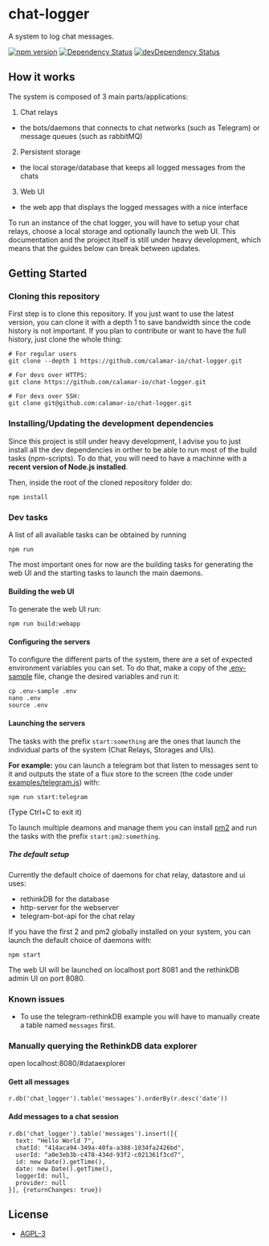 # chat-logger
A system to log chat messages.

[![npm version](https://badge.fury.io/js/chat-logger.svg)](https://badge.fury.io/js/chat-logger)
[![Dependency Status](https://david-dm.org/calamar-io/chat-logger.svg)](https://david-dm.org/calamar-io/chat-logger)
[![devDependency Status](https://david-dm.org/calamar-io/chat-logger/dev-status.svg)](https://david-dm.org/calamar-io/chat-logger#info=devDependencies)


## How it works

The system is composed of 3 main parts/applications:

1. Chat relays
  - the bots/daemons that connects to chat networks (such as Telegram) or
  message queues (such as rabbitMQ)
2. Persistent storage
  - the local storage/database that keeps all logged messages from the chats
3. Web UI
  - the web app that displays the logged messages with a nice interface

To run an instance of the chat logger, you will have to setup your chat relays,
choose a local storage and optionally launch the web UI. This documentation
and the project itself is still under heavy development, which means that the
guides below can break between updates.

## Getting Started

### Cloning this repository
First step is to clone this repository. If you just want to use the latest
version, you can clone it with a depth 1 to save bandwidth since the code
history is not important. If you plan to contribute or want to have the full
history, just clone the whole thing:

```shell
# For regular users
git clone --depth 1 https://github.com/calamar-io/chat-logger.git

# For devs over HTTPS:
git clone https://github.com/calamar-io/chat-logger.git

# For devs over SSH:
git clone git@github.com:calamar-io/chat-logger.git
```

### Installing/Updating the development dependencies

Since this project is still under heavy development, I advise you to just
install all the dev dependencies in orther to be able to run most of the build
tasks (npm-scripts). To do that, you will need to have a machinne with a
**recent version of Node.js installed**.

Then, inside the root of the cloned repository folder do:
```shell
npm install
```

### Dev tasks

A list of all available tasks can be obtained by running
```shell
npm run
```

The most important ones for now are the building tasks for generating the web UI
and the starting tasks to launch the main daemons.

#### Building the web UI

To generate the web UI run:
```shell
npm run build:webapp
```

#### Configuring the servers

To configure the different parts of the system, there are a set of expected
environment variables you can set. To do that, make a copy of the [.env-sample][envsample]
file, change the desired variables and run it:

```shell
cp .env-sample .env
nano .env
source .env
```

#### Launching the servers

The tasks with the prefix ```start:something``` are the ones that launch
the individual parts of the system (Chat Relays, Storages and UIs).

**For example:** you
can launch a telegram bot that listen to messages sent to it and outputs the
state of a flux store to the screen (the code under [examples/telegram.js][telegram-example])
with:

```shell
npm run start:telegram
```

(Type Ctrl+C to exit it)

To launch multiple deamons and manage them you can install [pm2][pm2]
and run the tasks with the prefix ```start:pm2:something```.

##### The default setup

Currently the default choice of daemons for chat relay, datastore and ui uses:

- rethinkDB for the database
- http-server for the webserver
- telegram-bot-api for the chat relay

If you have the first 2 and pm2 globally installed on your system, you can launch
the default choice of daemons with:

```shell
npm start
```

The web UI will be launched on localhost port 8081 and the rethinkDB admin UI on
port 8080.

### Known issues
- To use the telegram-rethinkDB example you will have to manually create a table named ```messages``` first.

### Manually querying the RethinkDB data explorer

open localhost:8080/#dataexplorer

#### Gett all messages

```
r.db('chat_logger').table('messages').orderBy(r.desc('date'))
```

#### Add messages to a chat session

```
r.db('chat_logger').table('messages').insert([{
  text: "Hello World 7",
  chatId: "414aca94-349a-40fa-a388-1034fa2426bd",
  userId: "a0e3eb3b-c478-434d-93f2-c021361f3cd7",
  id: new Date().getTime(),
  date: new Date().getTime(),
  loggerId: null,
  provider: null
}], {returnChanges: true})
```


## License

- [AGPL-3][license]

[telegram-example]: https://github.com/calamar-io/chat-logger/blob/master/examples/telegram.js
[envsample]: https://github.com/calamar-io/chat-logger/blob/master/.env-sample
[pm2]: http://pm2.keymetrics.io/
[license]: https://github.com/calamar-io/chat-logger/blob/master/LICENSE.txt
